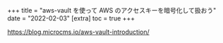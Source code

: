 +++
title = "aws-vault を使って AWS のアクセスキーを暗号化して扱おう"
date = "2022-02-03"
[extra]
toc = true
+++

<https://blog.microcms.io/aws-vault-introduction/>
